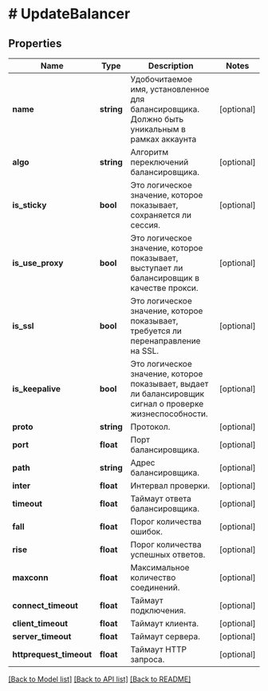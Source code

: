 # # UpdateBalancer

## Properties

Name | Type | Description | Notes
------------ | ------------- | ------------- | -------------
**name** | **string** | Удобочитаемое имя, установленное для балансировщика. Должно быть уникальным в рамках аккаунта | [optional]
**algo** | **string** | Алгоритм переключений балансировщика. | [optional]
**is_sticky** | **bool** | Это логическое значение, которое показывает, сохраняется ли сессия. | [optional]
**is_use_proxy** | **bool** | Это логическое значение, которое показывает, выступает ли балансировщик в качестве прокси. | [optional]
**is_ssl** | **bool** | Это логическое значение, которое показывает, требуется ли перенаправление на SSL. | [optional]
**is_keepalive** | **bool** | Это логическое значение, которое показывает, выдает ли балансировщик сигнал о проверке жизнеспособности. | [optional]
**proto** | **string** | Протокол. | [optional]
**port** | **float** | Порт балансировщика. | [optional]
**path** | **string** | Адрес балансировщика. | [optional]
**inter** | **float** | Интервал проверки. | [optional]
**timeout** | **float** | Таймаут ответа балансировщика. | [optional]
**fall** | **float** | Порог количества ошибок. | [optional]
**rise** | **float** | Порог количества успешных ответов. | [optional]
**maxconn** | **float** | Максимальное количество соединений. | [optional]
**connect_timeout** | **float** | Таймаут подключения. | [optional]
**client_timeout** | **float** | Таймаут клиента. | [optional]
**server_timeout** | **float** | Таймаут сервера. | [optional]
**httprequest_timeout** | **float** | Таймаут HTTP запроса. | [optional]

[[Back to Model list]](../../README.md#models) [[Back to API list]](../../README.md#endpoints) [[Back to README]](../../README.md)
